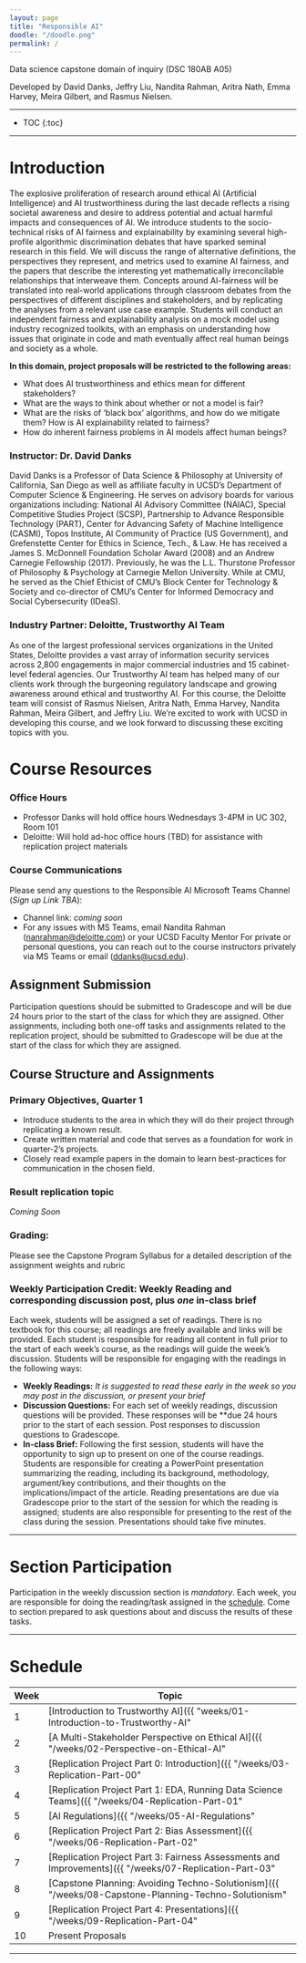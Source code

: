 ```yaml
---
layout: page
title: "Responsible AI"
doodle: "/doodle.png"
permalink: /
---
```


Data science capstone domain of inquiry (DSC 180AB A05)

Developed by David Danks, Jeffry Liu, Nandita Rahman, Aritra Nath, Emma Harvey, Meira Gilbert, and Rasmus Nielsen.

---
* TOC
{:toc}

---

# Introduction

The explosive proliferation of research around ethical AI (Artificial Intelligence) and AI trustworthiness during the last decade  reflects a rising societal awareness and desire to address potential and actual harmful impacts and consequences of AI. We introduce students to the socio-technical risks of AI fairness and explainability by examining several high-profile algorithmic discrimination debates that have sparked seminal research in this field. We will discuss the range of alternative definitions, the perspectives they represent, and metrics used to examine AI fairness, and the papers that describe the interesting yet mathematically irreconcilable relationships that interweave them. Concepts around AI-fairness will be translated into real-world applications through classroom debates from the perspectives of different disciplines and stakeholders, and by replicating the analyses from a relevant use case example. Students will conduct an independent fairness and explainability analysis on a mock model using industry recognized toolkits, with an emphasis on understanding how issues that originate in code and math eventually affect real human beings and society as a whole.

**In this domain, project proposals will be restricted to the following
areas:**
* What does AI trustworthiness and ethics mean for different stakeholders?
* What are the ways to think about whether or not a model is fair?
* What are the risks of ‘black box’ algorithms, and how do we mitigate them? How is AI explainability related to fairness?
* How do inherent fairness problems in AI models affect human beings?  

### Instructor: Dr. David Danks
David Danks is a Professor of Data Science & Philosophy at University of California, San Diego as well as affiliate faculty in UCSD’s Department of Computer Science & Engineering. He serves on advisory boards for various organizations including: National AI Advisory Committee (NAIAC), Special Competitive Studies Project (SCSP), Partnership to Advance Responsible Technology (PART), Center for Advancing Safety of Machine Intelligence (CASMI), Topos Institute, AI Community of Practice (US Government), and Grefenstette Center for Ethics in Science, Tech., & Law. He has received a James S. McDonnell Foundation Scholar Award (2008) and an Andrew Carnegie Fellowship (2017). Previously, he was the L.L. Thurstone Professor of Philosophy & Psychology at Carnegie Mellon University. While at CMU, he served as the Chief Ethicist of CMU’s Block Center for Technology & Society and co-director of CMU’s Center for Informed Democracy and Social Cybersecurity (IDeaS). 

### Industry Partner: Deloitte, Trustworthy AI Team
As one of the largest professional services organizations in the United States, Deloitte provides a vast array of information security services across 2,800 engagements in major commercial industries and 15 cabinet-level federal agencies. Our Trustworthy AI team has helped many of our clients work through the burgeoning regulatory landscape and growing awareness around ethical and trustworthy AI. For this course, the Deloitte team will consist of Rasmus Nielsen, Aritra Nath, Emma Harvey, Nandita Rahman, Meira Gilbert, and Jeffry Liu. We’re excited to work with UCSD in developing this course, and we look forward to discussing these exciting topics with you.

# Course Resources
### Office Hours
* Professor Danks will hold office hours Wednesdays 3-4PM in UC 302, Room 101 
* Deloitte: Will hold ad-hoc office hours (TBD) for assistance with replication project materials

### Course Communications
Please send any questions to the Responsible AI Microsoft Teams Channel (*Sign up Link TBA*): 
* Channel link: *coming soon*
* For any issues with MS Teams, email Nandita Rahman (nanrahman@deloitte.com) or your UCSD Faculty Mentor
For private or personal questions, you can reach out to the course instructors privately via MS Teams or email (ddanks@ucsd.edu). 

## Assignment Submission
Participation questions should be submitted to Gradescope and will be due 24 hours prior to the start of the class for which they are assigned. Other assignments, including both one-off tasks and assignments related to the replication project, should be submitted to Gradescope will be due at the start of the class for which they are assigned.

## Course Structure and Assignments
### Primary Objectives, Quarter 1
* Introduce students to the area in which they will do their project through replicating a known result.
* Create written material and code that serves as a foundation for work in quarter-2’s projects.
* Closely read example papers in the domain to learn best-practices for communication in the chosen field.

### Result replication topic
*Coming Soon*

### Grading: 
Please see the Capstone Program Syllabus for a detailed description of the assignment weights and rubric

### Weekly Participation Credit: Weekly Reading and corresponding discussion post, **plus *one* in-class brief**
Each week, students will be assigned a set of readings. There is no textbook for this course; all readings are freely available and links will be provided. Each student is responsible for reading all content in full prior to the start of each week’s course, as the readings will guide the week’s discussion. Students will be responsible for engaging with the readings in the following ways:

  * **Weekly Readings:** _It is suggested to read these early in the week so you may post in the discussion, or present your brief_
  * **Discussion Questions:** For each set of weekly readings, discussion questions will be provided. These responses will be **due 24 hours prior to the start of each session. Post responses to discussion questions to Gradescope.
  * **In-class Brief:** Following the first session, students will have the opportunity to sign up to present on one of the course readings. Students are responsible for creating a PowerPoint presentation summarizing the reading, including its background, methodology, argument/key contributions, and their thoughts on the implications/impact of the article. Reading presentations are due via Gradescope prior to the start of the session for which the reading is assigned; students are also responsible for presenting to the rest of the class during the session. Presentations should take five minutes. 


---

# Section Participation

Participation in the weekly discussion section is *mandatory*. Each
week, you are responsible for doing the reading/task assigned in the
[schedule](#schedule). Come to section prepared to ask questions about
and discuss the results of these tasks. 

---

# Schedule

|Week|Topic|
|--|--|
|1|[Introduction to Trustworthy AI]({{ "weeks/01-Introduction-to-Trustworthy-AI" | absolute_url }})|
|2|[A Multi-Stakeholder Perspective on Ethical AI]({{ "/weeks/02-Perspective-on-Ethical-AI" | absolute_url }})|
|3|[Replication Project Part 0: Introduction]({{ "/weeks/03-Replication-Part-00" | absolute_url }})|
|4|[Replication Project Part 1: EDA, Running Data Science Teams]({{ "/weeks/04-Replication-Part-01" | absolute_url }})|
|5|[AI Regulations]({{ "/weeks/05-AI-Regulations" | absolute_url }})|
|6|[Replication Project Part 2: Bias Assessment]({{ "/weeks/06-Replication-Part-02" | absolute_url }})|
|7|[Replication Project Part 3: Fairness Assessments and Improvements]({{ "/weeks/07-Replication-Part-03" | absolute_url }})|
|8|[Capstone Planning: Avoiding Techno-Solutionism]({{ "/weeks/08-Capstone-Planning-Techno-Solutionism" | absolute_url }})|
|9|[Replication Project Part 4: Presentations]({{ "/weeks/09-Replication-Part-04" | absolute_url }})|
|10|Present Proposals|

---



